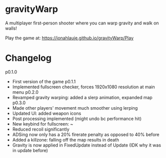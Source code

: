 # gravityWarp
A multiplayer first-person shooter where you can warp gravity and walk on walls!

Play the game at: https://jonahlauje.github.io/gravityWarp/Play

# Changelog
p0.1.0 
- First version of the game
p0.1.1 
- Implemented fullscreen checker, forces 1920x1080 resolution at main menu
p0.2.0 
- Revamped gravity warping: added a slerp animation, expanded map
p0.3.0 
- Made other players' movement much smoother using lerping
- Updated UI: added weapon icons
- Post processing implemented (might undo bc performance hit)
- New keybind for fullscreen: ~
- Reduced recoil significantly
- ADSing now only has a 20% firerate penalty as opposed to 40% before
- Added a killzone: falling off the map results in death
- Gravity is now applied in FixedUpdate instead of Update (IDK why it was in update before)
